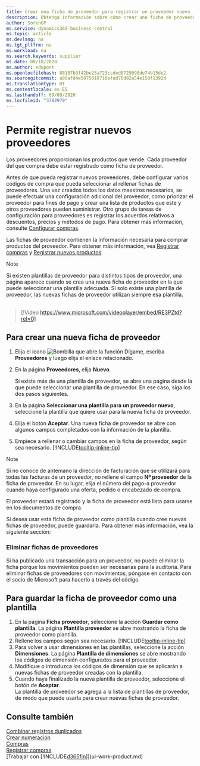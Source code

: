 ```yaml
---
title: Crear una ficha de proveedor para registrar un proveedor nuevo | Documentos de Microsoft
description: Obtenga información sobre cómo crear una ficha de proveedor para registrar un nuevo proveedor.
author: SorenGP
ms.service: dynamics365-business-central
ms.topic: article
ms.devlang: na
ms.tgt_pltfrm: na
ms.workload: na
ms.search.keywords: supplier
ms.date: 08/18/2020
ms.author: edupont
ms.openlocfilehash: 88107b3f42be23a723ccded0729098de74b15de2
ms.sourcegitcommit: a80afd4e5075018716efad76d82a54e158f1392d
ms.translationtype: HT
ms.contentlocale: es-ES
ms.lasthandoff: 09/09/2020
ms.locfileid: "3782979"
---
```

# <a name="register-new-vendors"></a>Permite registrar nuevos proveedores

Los proveedores proporcionan los productos que vende. Cada proveedor del que compra debe estar registrado como ficha de proveedor.

Antes de que pueda registrar nuevos proveedores, debe configurar varios códigos de compra que pueda seleccionar al rellenar fichas de proveedores. Una vez creados todos los datos maestros necesarios, se puede efectuar una configuración adicional del proveedor, como priorizar el proveedor para fines de pago y crear una lista de productos que este y otros proveedores pueden suministrar. Otro grupo de tareas de configuración para proveedores es registrar los acuerdos relativos a descuentos, precios y métodos de pago. Para obtener más información, consulte [Configurar compras](purchasing-setup-purchasing.md).

Las fichas de proveedor contienen la información necesaria para comprar productos del proveedor. Para obtener más información, vea [Registrar compras](purchasing-how-record-purchases.md) y [Registrar nuevos productos](inventory-how-register-new-items.md).

> [!NOTE]  
> Si existen plantillas de proveedor para distintos tipos de proveedor, una página aparece cuando se crea una nueva ficha de proveedor en la que puede seleccionar una plantilla adecuada. Si solo existe una plantilla de proveedor, las nuevas fichas de proveedor utilizan siempre esa plantilla.
<br><br>  

> [!Video https://www.microsoft.com/videoplayer/embed/RE3PZtd?rel=0]

## <a name="to-create-a-new-vendor-card"></a>Para crear una nueva ficha de proveedor

1. Elija el icono ![Bombilla que abre la función Dígame](media/ui-search/search_small.png "Dígame qué desea hacer"), escriba **Proveedores** y luego elija el enlace relacionado.  
2. En la página **Proveedores**, elija **Nuevo**.

    Si existe más de una plantilla de proveedor, se abre una página desde la que puede seleccionar una plantilla de proveedor. En ese caso, siga los dos pasos siguientes.
3. En la página **Seleccionar una plantilla para un proveedor nuevo**, seleccione la plantilla que quiere usar para la nueva ficha de proveedor.
4. Elija el botón **Aceptar**. Una nueva ficha de proveedor se abre con algunos campos completados con la información de la plantilla.
5. Empiece a rellenar o cambiar campos en la ficha de proveedor, según sea necesario. [!INCLUDE[tooltip-inline-tip](includes/tooltip-inline-tip_md.md)]

> [!NOTE]  
> Si no conoce de antemano la dirección de facturación que se utilizará para todas las facturas de un proveedor, no rellene el campo **Nº proveedor** de la ficha de proveedor. En su lugar, elija el número del pago-a proveedor cuando haya configurado una oferta, pedido o encabezado de compra.

El proveedor estará registrado y la ficha de proveedor está lista para usarse en los documentos de compra.

Si desea usar esta ficha de proveedor como plantilla cuando cree nuevas fichas de proveedor, puede guardarla. Para obtener más información, vea la siguiente sección:

### <a name="deleting-vendor-cards"></a>Eliminar fichas de proveedores
Si ha publicado una transacción para un proveedor, no puede eliminar la ficha porque los movimientos pueden ser necesarias para la auditoría. Para eliminar fichas de proveedores con movimientos, póngase en contacto con el socio de Microsoft para hacerlo a través del código.

## <a name="to-save-the-vendor-card-as-a-template"></a>Para guardar la ficha de proveedor como una plantilla
1. En la página **Ficha proveedor**, seleccione la acción **Guardar como plantilla**. La página **Plantilla proveedor** se abre mostrando la ficha de proveedor como plantilla.
2. Rellene los campos según sea necesario. [!INCLUDE[tooltip-inline-tip](includes/tooltip-inline-tip_md.md)]
3. Para volver a usar dimensiones en las plantillas, seleccione la acción **Dimensiones**. La página **Plantilla de dimensiones** se abre mostrando los códigos de dimensión configurados para el proveedor.
4. Modifique o introduzca los códigos de dimensión que se aplicarán a nuevas fichas de proveedor creadas con la plantilla.
5. Cuando haya finalizado la nueva plantilla de proveedor, seleccione el botón de **Aceptar**.  
   La plantilla de proveedor se agrega a la lista de plantillas de proveedor, de modo que puede usarla para crear nuevas fichas de proveedor.

## <a name="see-also"></a>Consulte también
[Combinar registros duplicados](sales-how-merge-duplicate-records.md)  
[Crear numeración](ui-create-number-series.md)  
[Compras](purchasing-manage-purchasing.md)  
[Registrar compras](purchasing-how-record-purchases.md)   
[Trabajar con [!INCLUDE[d365fin](includes/d365fin_md.md)]](ui-work-product.md)  
